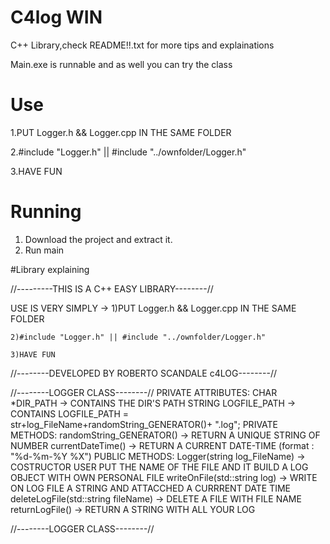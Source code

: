 # C4log WIN
C++ Library,check README!!.txt for more tips and explainations

Main.exe is runnable and as well you can try the class

# Use

1.PUT Logger.h && Logger.cpp IN THE SAME FOLDER

2.#include "Logger.h" || #include "../ownfolder/Logger.h"

3.HAVE FUN 


# Running

1. Download the project and extract it.
2. Run main 

#Library explaining

//---------THIS IS A C++ EASY LIBRARY--------//

USE IS VERY SIMPLY -> 
    1)PUT Logger.h && Logger.cpp IN THE SAME FOLDER

    2)#include "Logger.h" || #include "../ownfolder/Logger.h"

    3)HAVE FUN 

//--------DEVELOPED BY ROBERTO SCANDALE c4LOG--------//


//--------LOGGER CLASS--------//
    PRIVATE ATTRIBUTES:
        CHAR *DIR_PATH -> CONTAINS THE DIR'S PATH 
        STRING LOGFILE_PATH -> CONTAINS LOGFILE_PATH = str+log_FileName+randomString_GENERATOR()+ ".log";
    PRIVATE METHODS:
        randomString_GENERATOR() -> RETURN A UNIQUE STRING OF NUMBER
        currentDateTime() -> RETURN A CURRENT DATE-TIME (format : "%d-%m-%Y %X")
    PUBLIC METHODS:
        Logger(string log_FileName) -> COSTRUCTOR USER PUT THE NAME OF THE FILE AND IT BUILD A LOG OBJECT WITH OWN PERSONAL FILE
        writeOnFile(std::string log) -> WRITE ON LOG FILE A STRING AND ATTACCHED A CURRRENT DATE TIME
        deleteLogFile(std::string fileName) -> DELETE A FILE WITH FILE NAME
        returnLogFile() -> RETURN A STRING WITH ALL YOUR LOG
  
//--------LOGGER CLASS--------//
